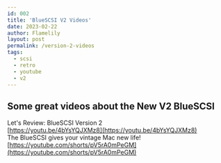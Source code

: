 ```yaml
---
id: 002
title: 'BlueSCSI V2 Videos'
date: 2023-02-22
author: Flamelily
layout: post
permalink: /version-2-videos
tags:
  - scsi
  - retro
  - youtube
  - v2
---
```

## Some great videos about the New V2 BlueSCSI

Let's Review: BlueSCSI Version 2<br>
[https://youtu.be/4bYsYQJXMz8](https://youtu.be/4bYsYQJXMz8)<br>
The BlueSCSI gives your vintage Mac new life!<br>
[https://youtube.com/shorts/pV5rA0mPeGM](https://youtube.com/shorts/pV5rA0mPeGM)<br>